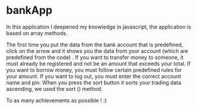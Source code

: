 # bankApp

 In this application I deepened my knowledge in javascript, the application is based on array methods.
 
 The first time you put the data from the bank account that is predefined, click on the arrow and it shows you the data from your account (which are predefined from the code) .
 If you want to transfer money to someone, it must already be registered and not be an amount that exceeds your total.
 If you want to borrow money, you must follow certain predefined rules for your amount.
 If you want to log out, you must enter the correct account name and pin.
 When you press the sort button it sorts your trading data ascending, we used the sort () method.

To as many achievements as possible ! :)
